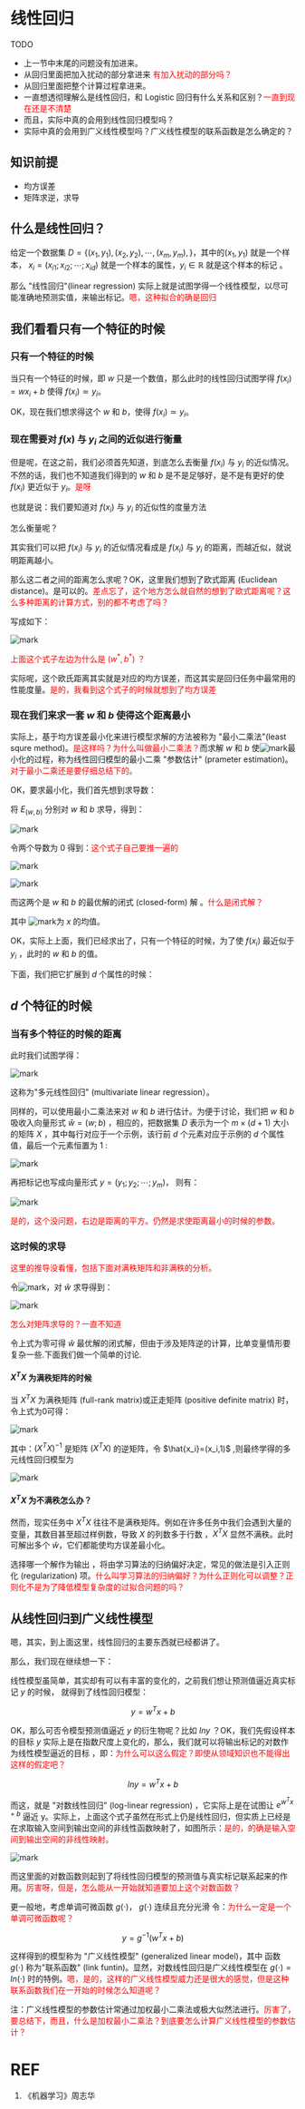 # 线性回归

TODO

- 上一节中末尾的问题没有加进来。
- 从回归里面把加入扰动的部分拿进来 <span style="color:red;">有加入扰动的部分吗？</span>
- 从回归里面把整个计算过程拿进来。
- 一直想透彻理解么是线性回归，和 Logistic 回归有什么关系和区别？<span style="color:red;">一直到现在还是不清楚</span>
- 而且，实际中真的会用到线性回归模型吗？
- 实际中真的会用到广义线性模型吗？广义线性模型的联系函数是怎么确定的？


## 知识前提

- 均方误差
- 矩阵求逆，求导


## 什么是线性回归？


给定一个数据集 $D=\{(x_1,y_1),(x_2,y_2),\cdots ,(x_m,y_m),\}$，其中的$(x_1,y_1)$ 就是一个样本， $x_i=(x_{i1};x_{i2};\cdots ;x_{id})$ 就是一个样本的属性，$y_i\in \mathbb{R}$ 就是这个样本的标记 。

那么 "线性回归"(linear regression) 实际上就是试图学得一个线性模型，以尽可能准确地预测实值，来输出标记。<span style="color:red;">嗯，这种拟合的确是回归</span>


## 我们看看只有一个特征的时候

### 只有一个特征的时候

当只有一个特征的时候，即 $w$ 只是一个数值，那么此时的线性回归试图学得 $f(x_i)=wx_i+b$ 使得 $f(x_i)\simeq y_i$。

OK，现在我们想求得这个 $w$ 和 $b$，使得 $f(x_i)\simeq y_i$。

### 现在需要对 $f(x)$ 与 $y_i$ 之间的近似进行衡量

但是呢，在这之前，我们必须首先知道，到底怎么去衡量 $f(x_i)$ 与 $y_i$ 的近似情况。不然的话，我们也不知道我们得到的 $w$ 和 $b$ 是不是足够好，是不是有更好的使 $f(x_i)$ 更近似于 $y_i$。<span style="color:red;">是呀</span>

也就是说：我们要知道对 $f(x_i)$ 与 $y_i$ 的近似性的度量方法

怎么衡量呢？

其实我们可以把 $f(x_i)$ 与 $y_i$ 的近似情况看成是 $f(x_i)$ 与 $y_i$ 的距离，而越近似，就说明距离越小。

那么这二者之间的距离怎么求呢？OK，这里我们想到了欧式距离 (Euclidean distance)。是可以的。<span style="color:red;">差点忘了，这个地方怎么就自然的想到了欧式距离呢？这么多种距离的计算方式，别的都不考虑了吗？</span>

写成如下：

![mark](http://pacdb2bfr.bkt.clouddn.com/blog/image/180625/l5eahc8m4C.png)

<span style="color:red;">上面这个式子左边为什么是 $(w^*,b^*)$ ？</span>

实际呢，这个欧氏距离其实就是对应的均方误差，而这其实是回归任务中最常用的性能度量。<span style="color:red;">是的，我看到这个式子的时候就想到了均方误差</span>

### 现在我们来求一套 $w$ 和 $b$ 使得这个距离最小

实际上，基于均方误差最小化来进行模型求解的方法被称为 "最小二乘法"(least squre method)。<span style="color:red;">是这样吗？为什么叫做最小二乘法？</span>而求解 $w$ 和 $b$ 使![mark](http://pacdb2bfr.bkt.clouddn.com/blog/image/180625/mLiK6B4GJI.png)最小化的过程，称为线性回归模型的最小二乘 "参数估计" (prameter estimation)。<span style="color:red;">对于最小二乘还是要仔细总结下的。</span>

OK，要求最小化，我们首先想到求导数：

将 $E_{(w,b)}$ 分别对 $w$ 和 $b$ 求导，得到：

![mark](http://pacdb2bfr.bkt.clouddn.com/blog/image/180625/134G5l55H5.png)

令两个导数为 0 得到：<span style="color:red;">这个式子自己要推一遍的</span>

![mark](http://pacdb2bfr.bkt.clouddn.com/blog/image/180625/9C9JC8jgc3.png)


![mark](http://pacdb2bfr.bkt.clouddn.com/blog/image/180625/JLJDK17j03.png)


而这两个是 $w$ 和 $b$ 的最优解的闭式 (closed-form) 解 。<span style="color:red;">什么是闭式解？</span>

其中 ![mark](http://pacdb2bfr.bkt.clouddn.com/blog/image/180625/K2mkgHaIK0.png)为 $x$ 的均值。

OK，实际上上面，我们已经求出了，只有一个特征的时候，为了使 $f(x_i)$ 最近似于 $y_i$ ，此时的 $w$ 和 $b$ 的值。

下面，我们把它扩展到 $d$ 个属性的时候：


## $d$ 个特征的时候

### 当有多个特征的时候的距离

此时我们试图学得：

![mark](http://pacdb2bfr.bkt.clouddn.com/blog/image/180625/jL0heg6BKG.png)

这称为"多元线性回归" (multivariate linear regression）。

同样的，可以使用最小二乘法来对 $w$ 和 $b$ 进行估计。为便于讨论，我们把 $w$ 和 $b$ 吸收入向量形式 $\hat{w}=(w;b)$ ，相应的，把数据集 $D$ 表示为一个 $m \times (d + 1)$ 大小的矩阵 $X$ ，其中每行对应于一个示例，该行前 $d$ 个元素对应于示例的 $d$ 个属性值，最后一个元素恒置为 1 :

![mark](http://pacdb2bfr.bkt.clouddn.com/blog/image/180625/Id1FjgdiL5.png)

再把标记也写成向量形式 $y=(y_1;y_2; \cdots ;y_m)$， 则有：

![mark](http://pacdb2bfr.bkt.clouddn.com/blog/image/180625/a59I80hL1B.png)

<span style="color:red;">是的，这个没问题，右边是距离的平方。仍然是求使距离最小的时候的参数。</span>

### 这时候的求导

<span style="color:red;">这里的推导没看懂，包括下面对满秩矩阵和非满秩的分析。</span>

令![mark](http://pacdb2bfr.bkt.clouddn.com/blog/image/180625/KmBACIAaK9.png)，对 $\hat{w}$ 求导得到：

![mark](http://pacdb2bfr.bkt.clouddn.com/blog/image/180625/a8883KCF13.png)

<span style="color:red;">怎么对矩阵求导的？一直不知道</span>

令上式为零可得 $\hat{w}$ 最优解的闭式解，但由于涉及矩阵逆的计算，比单变量情形要复杂一些.下面我们做一个简单的讨论.


#### $X^TX$ 为满秩矩阵的时候


当 $X^TX$ 为满秩矩阵 (full-rank matrix)或正走矩阵 (positive definite matrix) 时，令上式为0可得：

![mark](http://pacdb2bfr.bkt.clouddn.com/blog/image/180625/jilFKjg5ha.png)

其中：$(X^TX)^{-1}$ 是矩阵 $(X^TX)$ 的逆矩阵，令 $\hat{x_i}=(x_i,1)$ ,则最终学得的多元线性回归模型为

![mark](http://pacdb2bfr.bkt.clouddn.com/blog/image/180625/K2Am7CcJF5.png)

#### $X^TX$ 为不满秩怎么办？

然而，现实任务中 $X^TX$ 往往不是满秩矩阵。例如在许多任务中我们会遇到大量的变量，其数目甚至超过样例数，导致 $X$ 的列数多于行数 ，$X^TX$ 显然不满秩。此时可解出多个 $\hat{w}$，它们都能使均方误差最小化。

选择哪一个解作为输出 ，将由学习算法的归纳偏好决定，常见的做法是引入正则化 (regularization) 项。<span style="color:red;">什么叫学习算法的归纳偏好？为什么正则化可以调整？正则化不是为了降低模型复杂度的过拟合问题的吗？</span>

## 从线性回归到广义线性模型

嗯，其实，到上面这里，线性回归的主要东西就已经都讲了。

那么，我们现在继续想一下：

线性模型虽简单，其实却有可以有丰富的变化的，之前我们想让预测值逼近真实标记 $y$ 的时候， 就得到了线性回归模型：

$$y=w^Tx+b$$

OK，那么可否令模型预测值逼近 $y$ 的衍生物呢？比如 $lny$ ？OK，我们先假设样本的目标 $y$ 实际上是在指数尺度上变化的，那么，我们就可以将输出标记的对数作为线性模型逼近的目标 ，即：<span style="color:red;">为什么可以这么假定？即使从领域知识也不能得出这样的假定吧？</span>

$$lny=w^Tx+b$$

而这，就是 "对数线性回归" (log-linear regression) ，它实际上是在试图让 $e^{w^Tx+b}$ 逼近 y。实际上，上面这个式子虽然在形式上仍是线性回归，但实质上已经是在求取输入空间到输出空间的非线性函数映射了，如图所示：<span style="color:red;">是的，的确是输入空间到输出空间的非线性映射。</span>

![mark](http://pacdb2bfr.bkt.clouddn.com/blog/image/180625/42bCB3hLib.png)


而这里面的对数函数则起到了将线性回归模型的预测值与真实标记联系起来的作用。<span style="color:red;">厉害呀，但是，怎么能从一开始就知道要加上这个对数函数？</span>

更一般地，考虑单调可微函数 $g(\cdot )$， $g(\cdot )$ 连续且充分光滑
令：<span style="color:red;">为什么一定是一个单调可微函数呢？</span>

$$y=g^{-1}(w^Tx+b)$$

这样得到的模型称为 "广义线性模型" (generalized linear model)，其中 函数 $g(\cdot )$ 称为"联系函数" (link funtin)。显然，对数线性回归是广义线性模型在 $g(\cdot )=ln(\cdot )$ 时的特例。<span style="color:red;">嗯，是的，这样的广义线性模型威力还是很大的感觉，但是这种联系函数我们在一开始的时候怎么知道呢？</span>

注：广义线性模型的参数估计常通过加权最小二乘法或极大似然法进行。<span style="color:red;">厉害了，要总结下，而且，什么是加权最小二乘法？到底要怎么计算广义线性模型的参数估计？</span>


# REF

1. 《机器学习》周志华
